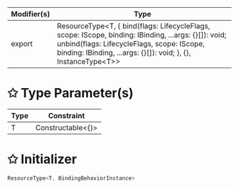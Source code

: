 | Modifier(s)                            | Type                     |
|----------------------------------------|--------------------------|
| export | ResourceType&lt;T, { bind(flags: LifecycleFlags, scope: IScope, binding: IBinding, ...args: {}[]): void; unbind(flags: LifecycleFlags, scope: IScope, binding: IBinding, ...args: {}[]): void; }, {}, InstanceType&lt;T&gt;&gt; |

# &#10025; Type Parameter(s)

| Type | Constraint              |
| ---- | ----------------------- |
| T    | Constructable&lt;{}&gt; |

# &#10025; Initializer

```ts
ResourceType<T, BindingBehaviorInstance>
```